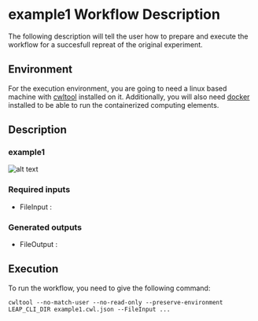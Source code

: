 # example1 Workflow Description 
The following description will tell the user how to prepare and execute the workflow for a succesfull
repreat of the original experiment.

## Environment
For the execution environment, you are going to need a linux based machine with [cwltool](https://github.com/common-workflow-language/cwltool)
installed on it. Additionally, you will also need [docker](https://docs.docker.com/engine/install/) installed to be able to run
the containerized computing elements.

## Description

### example1
![alt text](https://github.com/BaitingLuo/CWL_example/blob/example1/example1.png?raw=true)

### Required inputs
 - FileInput : 


### Generated outputs
 - FileOutput : 


## Execution
To run the workflow, you need to give the following command:
```
cwltool --no-match-user --no-read-only --preserve-environment LEAP_CLI_DIR example1.cwl.json --FileInput ... 
```
